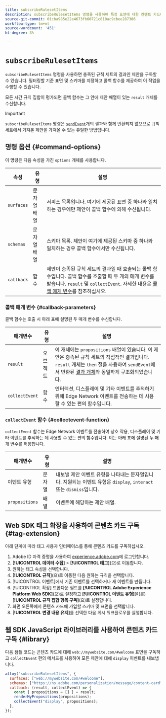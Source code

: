 ```yaml
---
title: subscribeRulesetItems
description: subscribeRulesetItems 명령을 사용하여 특정 표면에 대한 컨텐트 카드에 가입합니다.
source-git-commit: 01cba985e22e4673fb60721c810ac9cbee287386
workflow-type: tm+mt
source-wordcount: '451'
ht-degree: 3%

---
```



# `subscribeRulesetItems`

`subscribeRulesetItems` 명령을 사용하면 충족된 규칙 세트의 결과인 제안을 구독할 수 있습니다. 필터링할 기준 표면 및 스키마를 지정하고 콜백 함수를 제공하여 이 작업을 수행할 수 있습니다.

모든 시간 규칙 집합이 평가되면 콜백 함수는 그 안에 제안 배열이 있는 `result` 개체를 수신합니다.

>[!IMPORTANT]
>
>`subscribeRulesetItems` 명령은 [`sendEvent`](sendevent/overview.md)개의 결과와 함께 반환되지 않으므로 규칙 세트에서 가져온 제안을 가져올 수 있는 유일한 방법입니다.

## 명령 옵션 {#command-options}

이 명령은 다음 속성을 가진 `options` 개체를 사용합니다.

| 속성 | 유형 | 설명 |
| --- | --- | --- |
| `surfaces` | 문자열 배열 | 서피스 목록입니다. 여기에 제공된 표면 중 하나와 일치하는 경우에만 제안이 콜백 함수에 의해 수신됩니다. |
| `schemas` | 문자열 배열 | 스키마 목록. 제안이 여기에 제공된 스키마 중 하나와 일치하는 경우 콜백 함수에서만 수신됩니다. |
| `callback` | 함수 | 제안이 충족된 규칙 세트의 결과일 때 호출되는 콜백 함수입니다. 콜백 함수를 호출할 때 두 개의 매개 변수를 받습니다. `result` 및 `collectEvent`. 자세한 내용은 [콜백 매개 변수](#callback-parameters)를 참조하십시오. |

### 콜백 매개 변수 {#callback-parameters}

콜백 함수는 호출 시 아래 표에 설명된 두 매개 변수를 수신합니다.

| 매개변수 | 유형 | 설명 |
| --- | --- | --- |
| `result` | 오브젝트 | 이 개체에는 `propositions` 배열이 있습니다.  이 제안은 충족된 규칙 세트의 직접적인 결과입니다. `result` 개체는 `then` 절을 사용하여 `sendEvent`에서 반환된 [결과 개체](command-responses.md)와 동일하게 구조화되었습니다. |
| `collectEvent` | 함수 | 인터랙션, 디스플레이 및 기타 이벤트를 추적하기 위해 Edge Network 이벤트를 전송하는 데 사용할 수 있는 편의 함수입니다. |

### `collectEvent` 함수 {#collectevent-function}

`collectEvent` 함수는 Edge Network 이벤트를 전송하여 상호 작용, 디스플레이 및 기타 이벤트를 추적하는 데 사용할 수 있는 편의 함수입니다. 이는 아래 표에 설명된 두 매개 변수를 허용합니다.

| 매개변수 | 유형 | 설명 |
| --- | --- | --- |
| 이벤트 유형 | 문자열 | 내보낼 제안 이벤트 유형을 나타내는 문자열입니다. 지원되는 이벤트 유형은 `display`, `interact` 또는 `dismiss`입니다. |
| `propositions` | 배열 | 이벤트에 해당하는 제안 배열. |

## Web SDK 태그 확장을 사용하여 콘텐츠 카드 구독 {#tag-extension}

아래 단계에 따라 태그 사용자 인터페이스를 통해 콘텐츠 카드를 구독하십시오.

1. Adobe ID 자격 증명을 사용하여 [experience.adobe.com](https://experience.adobe.com)에 로그인합니다.
1. **[!UICONTROL 데이터 수집]** > **[!UICONTROL 태그]**(으)로 이동합니다.
1. 원하는 태그 속성을 선택합니다.
1. **[!UICONTROL 규칙]**(으)로 이동한 다음 원하는 규칙을 선택합니다.
1. [!UICONTROL 이벤트]에서 기존 이벤트를 선택하거나 새 이벤트를 만듭니다.
1. [!UICONTROL 확장] 드롭다운 필드를 **[!UICONTROL Adobe Experience Platform Web SDK]**(으)로 설정하고 **[!UICONTROL 이벤트 유형]**&#x200B;을(를) **[!UICONTROL 규칙 집합 항목 구독]**(으)로 설정합니다.
1. 화면 오른쪽에서 콘텐츠 카드에 가입할 스키마 및 표면을 선택합니다.
1. **[!UICONTROL 변경 내용 유지]**&#x200B;를 선택한 다음 게시 워크플로우를 실행합니다.

## 웹 SDK JavaScript 라이브러리를 사용하여 콘텐츠 카드 구독 {#library}

다음 샘플 코드는 콘텐츠 카드에 대해 `web://mywebsite.com/#welcome` 표면을 구독하고 `collectEvent` 편의 메서드를 사용하여 모든 제안에 대해 `display` 이벤트를 내보냅니다.

```js
alloy("subscribeRulesetItems", {
  surfaces: ["web://mywebsite.com/#welcome"],
  schemas: ["https://ns.adobe.com/personalization/message/content-card"],
  callback: (result, collectEvent) => {
    const { propositions = [] } = result;
    renderMyPropositions(propositions);
    collectEvent("display", propositions);    
  },
});
```
